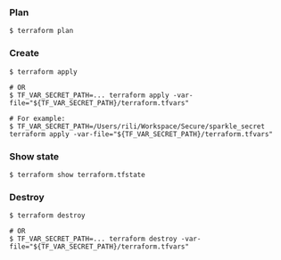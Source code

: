 
### Plan
```
$ terraform plan
```

### Create
```
$ terraform apply

# OR
$ TF_VAR_SECRET_PATH=... terraform apply -var-file="${TF_VAR_SECRET_PATH}/terraform.tfvars"

# For example:
$ TF_VAR_SECRET_PATH=/Users/rili/Workspace/Secure/sparkle_secret terraform apply -var-file="${TF_VAR_SECRET_PATH}/terraform.tfvars"
```

### Show state
```
$ terraform show terraform.tfstate
```

### Destroy
```
$ terraform destroy

# OR
$ TF_VAR_SECRET_PATH=... terraform destroy -var-file="${TF_VAR_SECRET_PATH}/terraform.tfvars"
```